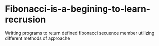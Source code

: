 # Fibonacci-is-a-begining-to-learn-recrusion
Writting programs to return defined fibonacci sequence member 
utilizing different methods of approache 
